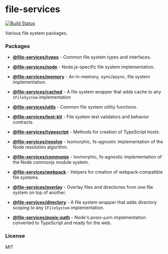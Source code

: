 # file-services

[![Build Status](https://github.com/wixplosives/file-services/workflows/tests/badge.svg)](https://github.com/wixplosives/file-services/actions)

Various file system packages.

### Packages

-   **[@file-services/types](https://github.com/wixplosives/file-services/tree/master/packages/types)** - Common file system types and interfaces.

-   **[@file-services/node](https://github.com/wixplosives/file-services/tree/master/packages/node)** - Node.js-specific file system implementation.

-   **[@file-services/memory](https://github.com/wixplosives/file-services/tree/master/packages/memory)** - An in-memory, sync/async, file system implementation.

-   **[@file-services/cached](https://github.com/wixplosives/file-services/tree/master/packages/cached)** - A file system wrapper that adds cache to any `IFileSystem` implementation

-   **[@file-services/utils](https://github.com/wixplosives/file-services/tree/master/packages/utils)** - Common file system utility functions.

-   **[@file-services/test-kit](https://github.com/wixplosives/file-services/tree/master/packages/test-kit)** - File system test validators and behavior contracts.

-   **[@file-services/typescript](https://github.com/wixplosives/file-services/tree/master/packages/typescript)** - Methods for creation of TypeScript hosts.

-   **[@file-services/resolve](https://github.com/wixplosives/file-services/tree/master/packages/resolve)** - Isomorphic, fs-agnostic implementation of the Node resolution algorithm.

-   **[@file-services/commonjs](https://github.com/wixplosives/file-services/tree/master/packages/commonjs)** - Isomorphic, fs-agnostic implementation of the Node commonjs module system.

-   **[@file-services/webpack](https://github.com/wixplosives/file-services/tree/master/packages/webpack)** - Helpers for creation of webpack-compatible file systems.

-   **[@file-services/overlay](https://github.com/wixplosives/file-services/tree/master/packages/overlay)** - Overlay files and directories from one file system on top of another.

-   **[@file-services/directory](https://github.com/wixplosives/file-services/tree/master/packages/directory)** - A file system wrapper that adds directory scoping to any `IFileSystem` implementation.

-   **[@file-services/posix-path](https://github.com/wixplosives/file-services/tree/master/packages/posix-path)** - Node's posix-`path` implementation converted to TypeScript and ready for the web.

### License

MIT
